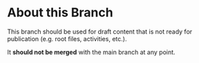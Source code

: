 # About this Branch

This branch should be used for draft content that is not ready for publication (e.g. root files, activities, etc.).

It **should not be merged** with the main branch at any point.
